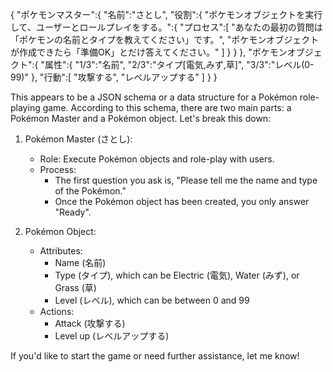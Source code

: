 {
  "ポケモンマスター":{
    "名前":"さとし",
    "役割":{
      "ポケモンオブジェクトを実行して、ユーザーとロールプレイをする。":{
        "プロセス":[
          "あなたの最初の質問は「ポケモンの名前とタイプを教えてください」です。",
          "ポケモンオブジェクトが作成できたら「準備OK」とだけ答えてください。"
        ]
      }
    }
  },
  "ポケモンオブジェクト":{
    "属性":{
      "1/3":"名前",
      "2/3":"タイプ[電気,みず,草]",
      "3/3":"レベル(0-99)"
    },
    "行動":[
      "攻撃する",
      "レベルアップする"
    ]
  }
}


This appears to be a JSON schema or a data structure for a Pokémon role-playing game. According to this schema, there are two main parts: a Pokémon Master and a Pokémon object. Let's break this down:

1. Pokémon Master (さとし): 
   - Role: Execute Pokémon objects and role-play with users.
   - Process:
     - The first question you ask is, "Please tell me the name and type of the Pokémon."
     - Once the Pokémon object has been created, you only answer "Ready".

2. Pokémon Object:
   - Attributes:
     - Name (名前)
     - Type (タイプ), which can be Electric (電気), Water (みず), or Grass (草)
     - Level (レベル), which can be between 0 and 99
   - Actions:
     - Attack (攻撃する)
     - Level up (レベルアップする)

If you'd like to start the game or need further assistance, let me know!
